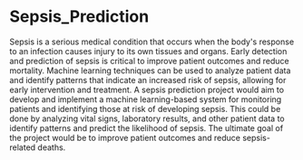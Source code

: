 # Sepsis_Prediction
Sepsis is a serious medical condition that occurs when the body's response to an infection causes injury to its own tissues and organs. Early detection and prediction of sepsis is critical to improve patient outcomes and reduce mortality. Machine learning techniques can be used to analyze patient data and identify patterns that indicate an increased risk of sepsis, allowing for early intervention and treatment. A sepsis prediction project would aim to develop and implement a machine learning-based system for monitoring patients and identifying those at risk of developing sepsis. This could be done by analyzing vital signs, laboratory results, and other patient data to identify patterns and predict the likelihood of sepsis. The ultimate goal of the project would be to improve patient outcomes and reduce sepsis-related deaths.
